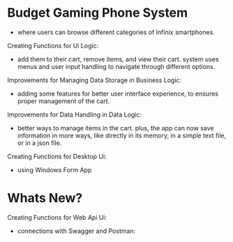 # Budget Gaming Phone System
 - where users can browse different categories of Infinix smartphones.

Creating Functions for Ui Logic:
- add them to their cart, remove items, and view their cart. system uses menus and user input handling to navigate through different options.

Improvements for Managing Data Storage in Business Logic:
 - adding some features for better user interface experience, to ensures proper management of the cart.

Improvements for Data Handling in Data Logic:
 - better ways to manage items in the cart. plus, the app can now save information in more ways, like directly in its memory, in a simple text file, or in a json file.

Creating Functions for Desktop Ui:
 - using Windows Form App

# Whats New?

Creating Functions for Web Api Ui:
- connections with Swagger and Postman:
